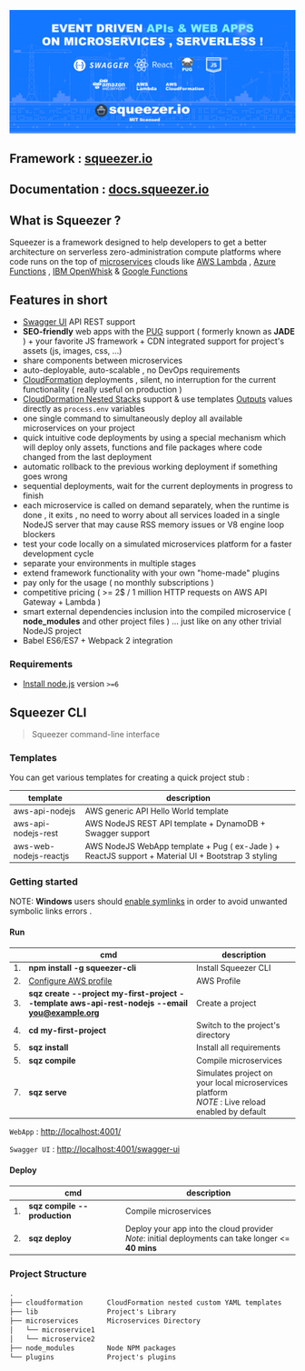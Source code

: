 ![Squeezer Intro](docs/gitbook/images/introduction.png)

## Framework : [squeezer.io](http://squeezer.io)
## Documentation : [docs.squeezer.io](http://docs.squeezer.io)

## What is Squeezer ?

Squeezer is a framework designed to help  developers to get a better architecture on serverless
zero-administration compute platforms where code runs on the top of
[microservices](https://en.wikipedia.org/wiki/Microservices) clouds like
[AWS Lambda](https://aws.amazon.com/documentation/lambda/) , [Azure Functions](https://azure.microsoft.com/en-us/services/functions/) , [IBM OpenWhisk](https://developer.ibm.com/openwhisk/) & [Google Functions](https://cloud.google.com/functions/)

## Features in short

- [Swagger UI](http://swagger.io/) API REST  support
- **SEO-friendly** web apps with the [PUG](https://pugjs.org/) support ( formerly known as **JADE** ) + your favorite JS framework + CDN integrated support for project's assets (js, images, css, ...)
- share components between microservices
- auto-deployable, auto-scalable , no DevOps requirements
- [CloudFormation](https://aws.amazon.com/cloudformation/) deployments , silent, 
no interruption for the current functionality ( really useful on production )
- [CloudDormation Nested Stacks](https://aws.amazon.com/blogs/devops/use-nested-stacks-to-create-reusable-templates-and-support-role-specialization/)
  support & use templates [Outputs](http://docs.aws.amazon.com/AWSCloudFormation/latest/UserGuide/outputs-section-structure.html) values directly as `process.env` variables  
- one single command to simultaneously deploy all available microservices on your project
- quick intuitive code deployments by using a special mechanism which will deploy only assets, functions and file packages
where code changed from the last deployment
- automatic rollback to the previous working deployment if something goes wrong
- sequential deployments, wait for the current deployments in progress to finish
- each microservice is called on demand separately, when the runtime is done , it exits , no need to worry about all
services loaded in a single NodeJS server that may cause RSS memory issues or V8 engine loop blockers
- test your code locally on a simulated microservices platform for a faster development cycle
- separate your environments in multiple stages
- extend framework functionality with your own "home-made" plugins
- pay only for the usage ( no monthly subscriptions )
- competitive pricing (  >= 2$ / 1 million HTTP requests on AWS API Gateway + Lambda )
- smart external dependencies inclusion into the compiled microservice ( **node_modules** and other project files ) ... just
like on any other trivial NodeJS project
- Babel ES6/ES7 + Webpack 2 integration

### Requirements

- [Install node.js](http://nodejs.org/) version `>=6`

## Squeezer CLI

> Squeezer command-line interface

### Templates

You can get various templates for creating a quick project stub :

| template | description  |
|-----|--------------|
|aws-api-nodejs|AWS generic API Hello World template
|aws-api-nodejs-rest|AWS NodeJS REST API template + DynamoDB + Swagger support
|aws-web-nodejs-reactjs|AWS NodeJS WebApp template + Pug ( ex-Jade ) + ReactJS support + Material UI + Bootstrap 3 styling


### Getting started

NOTE: **Windows** users should [enable symlinks](http://answers.perforce.com/articles/KB/3472/?q=enabling&l=en_US&fs=Search&pn=1) in order to avoid unwanted symbolic links errors .

#### Run

|    | cmd | description  |
|----|-----|--------------|
| 1. | **npm install -g squeezer-cli**  |  Install Squeezer CLI |
| 2. | [Configure AWS profile](clouds/aws/aws_profile.html)  |  AWS Profile |
| 3. | **sqz create --project my-first-project --template aws-api-rest-nodejs --email you@example.org**  |  Create a project |
| 4. | **cd my-first-project**  |  Switch to the project's directory |
| 5. | **sqz install**  |  Install all requirements |
| 5. | **sqz compile**  |  Compile microservices |
| 7. | **sqz serve**  |  Simulates project on your local microservices platform<br>*NOTE* : Live reload enabled by default |


`WebApp` : [http://localhost:4001/](http://localhost:4001/)

`Swagger UI` : [http://localhost:4001/swagger-ui](http://localhost:4001/swagger-ui)


#### Deploy

|    | cmd | description  |
|----|-----|--------------|
| 1. | **sqz compile --production**  |  Compile microservices |
| 2. | **sqz deploy**  | Deploy your app into the cloud provider<br>*Note*: initial deployments can take longer <= **40 mins** |


### Project Structure

```
.
├── cloudformation      CloudFormation nested custom YAML templates
├── lib                 Project's Library
├── microservices       Microservices Directory
│   └── microservice1
│   └── microservice2
├── node_modules        Node NPM packages
└── plugins             Project's plugins
```
